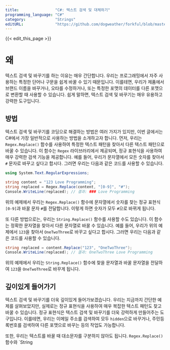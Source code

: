 ```yaml
---
title:                "C#: 텍스트 검색 및 대체하기"
programming_language: "C#"
category:             "Strings"
editURL:              "https://github.com/dogweather/forkful/blob/master/content/ko/c-sharp/searching-and-replacing-text.md"
---
```


{{< edit_this_page >}}

# 왜
텍스트 검색 및 바꾸기를 하는 이유는 매우 간단합니다. 우리는 프로그래밍에서 자주 사용하는 특정한 단어나 구문을 쉽게 바꿀 수 있기 때문입니다. 이를테면, 우리가 제품에서 브랜드 이름을 바꾸거나, 오타를 수정하거나, 또는 특정한 포맷의 데이터를 다른 포맷으로 변환할 때 사용할 수 있습니다. 쉽게 말하면, 텍스트 검색 및 바꾸기는 매우 유용하고 강력한 도구입니다.

## 방법
텍스트 검색 및 바꾸기를 코딩으로 해결하는 방법은 여러 가지가 있지만, 이번 글에서는 C#에서 가장 일반적으로 사용하는 방법을 소개하고자 합니다. 먼저, 우리는 `Regex.Replace()` 함수를 사용하여 특정한 텍스트 패턴을 찾아서 다른 텍스트 패턴으로 바꿀 수 있습니다. 이 함수는 `Regex` 라이브러리에서 제공되며, 정규 표현식을 사용하여 매우 강력한 검색 기능을 제공합니다. 예를 들어, 우리가 문자열에서 모든 숫자를 찾아서 `#` 문자로 바꾸고 싶다고 합시다. 그러면 우리는 다음과 같은 코드를 사용할 수 있습니다.

```C#
using System.Text.RegularExpressions;

string content = "123 Love Programming";
string replaced = Regex.Replace(content, "[0-9]", "#");
Console.WriteLine(replaced); // 결과: ### Love Programming
```

위의 예제에서 우리는 `Regex.Replace()` 함수에 문자열에서 숫자를 찾는 정규 표현식 `[0-9]`과 바꿀 문자 `#`를 전달합니다. 이렇게 하면 숫자가 모두 `#`으로 바뀌게 됩니다.

또 다른 방법으로는, 우리는 `String.Replace()` 함수를 사용할 수도 있습니다. 이 함수는 정확한 문자열을 찾아서 다른 문자열로 바꿀 수 있습니다. 예를 들어, 우리가 위의 예제에서 `123`을 찾아서 `OneTwoThree`로 바꾸고 싶다고 합시다. 그러면 우리는 다음과 같은 코드를 사용할 수 있습니다.

```C#
string replaced = content.Replace("123", "OneTwoThree");
Console.WriteLine(replaced); // 결과: OneTwoThree Love Programming
```
위의 예제에서 우리는 `String.Replace()` 함수에 찾을 문자열과 바꿀 문자열을 전달하여 `123`을 `OneTwoThree`로 바꾸게 됩니다.

## 깊이있게 들어가기
텍스트 검색 및 바꾸기를 더욱 깊이있게 들어가보겠습니다. 우리는 지금까지 간단한 예제를 살펴보았지만, 실제로는 정규 표현식을 사용하여 매우 복잡한 텍스트 패턴도 찾고 바꿀 수 있습니다. 정규 표현식은 텍스트 검색 및 바꾸기를 더욱 강력하게 만들어주는 도구입니다. 이를테면, 우리는 이메일 주소를 검색하여 모두 `hidden`으로 바꾸거나, 주민등록번호를 검색하여 다른 포맷으로 바꾸는 등의 작업도 가능합니다.

또한, 우리는 텍스트를 바꿀 때 대소문자를 구분하지 않아도 됩니다. `Regex.Replace()` 함수와 `String
